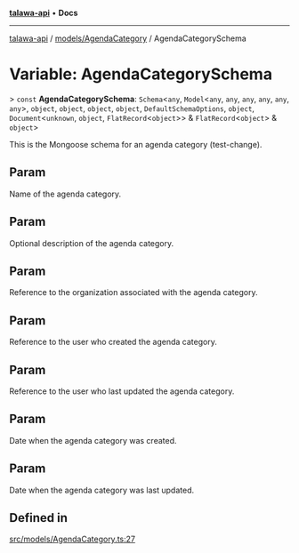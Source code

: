 [**talawa-api**](../../../README.md) • **Docs**

***

[talawa-api](../../../modules.md) / [models/AgendaCategory](../README.md) / AgendaCategorySchema

# Variable: AgendaCategorySchema

\> `const` **AgendaCategorySchema**: `Schema`\<`any`, `Model`\<`any`, `any`, `any`, `any`, `any`, `any`\>, `object`, `object`, `object`, `object`, `DefaultSchemaOptions`, `object`, `Document`\<`unknown`, `object`, `FlatRecord`\<`object`\>\> & `FlatRecord`\<`object`\> & `object`\>

This is the Mongoose schema for an agenda category (test-change).

## Param

Name of the agenda category.

## Param

Optional description of the agenda category.

## Param

Reference to the organization associated with the agenda category.

## Param

Reference to the user who created the agenda category.

## Param

Reference to the user who last updated the agenda category.

## Param

Date when the agenda category was created.

## Param

Date when the agenda category was last updated.

## Defined in

[src/models/AgendaCategory.ts:27](https://github.com/PalisadoesFoundation/talawa-api/blob/2f8fb6988cd34004fbbf76550c8eef691b861a19/src/models/AgendaCategory.ts#L27)
